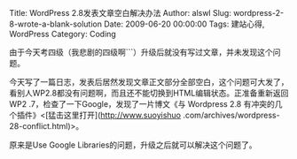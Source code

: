 Title: WordPress 2.8发表文章空白解决办法
Author: alswl
Slug: wordpress-2-8-wrote-a-blank-solution
Date: 2009-06-20 00:00:00
Tags: 建站心得, WordPress
Category: Coding

由于今天考四级（我悲剧的四级啊```）升级后就没有写过文章，并未发现这个问题。

今天写了一篇日志，发表后居然发现文章正文部分全部空白，这个问题可大发了，看别人WP2.8都没有问题啊，而且还不能切换到HTML编辑状态。正准备重新返回WP2
.7，检查了一下Google，发现了一片博文《与 Wordpress 2.8 有冲突的几个插件》<[猛击这里打开](http://www.suoyishuo
.com/archives/wordpress-28-conflict.html)>。

原来是Use Google Libraries的问题，升级之后就可以解决这个问题了。

